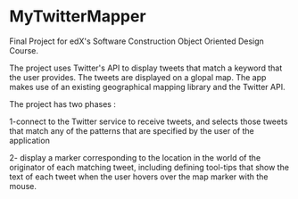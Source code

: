 # MyTwitterMapper
Final Project for edX's Software Construction Object Oriented Design Course.

The project uses Twitter's API to display tweets that match a keyword that the user provides.
The tweets are displayed on a glopal map.
The app makes use of an existing geographical mapping library and the Twitter API.

The project has two phases : 

1-connect to the Twitter service to receive tweets, and selects those tweets that match any of the patterns that are specified by the user of the application

2- display a marker corresponding to the location in the world of the originator of each matching tweet, including defining tool-tips that show the text of each tweet when the user hovers over the map marker with the mouse.
